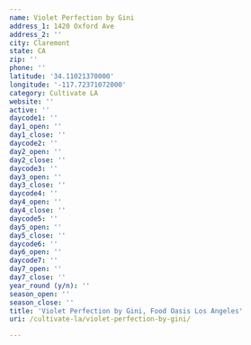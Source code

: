 ```yaml
---
name: Violet Perfection by Gini
address_1: 1420 Oxford Ave
address_2: ''
city: Claremont
state: CA
zip: ''
phone: ''
latitude: '34.11021370000'
longitude: '-117.72371072000'
category: Cultivate LA
website: ''
active: ''
daycode1: ''
day1_open: ''
day1_close: ''
daycode2: ''
day2_open: ''
day2_close: ''
daycode3: ''
day3_open: ''
day3_close: ''
daycode4: ''
day4_open: ''
day4_close: ''
daycode5: ''
day5_open: ''
day5_close: ''
daycode6: ''
day6_open: ''
daycode7: ''
day7_open: ''
day7_close: ''
year_round (y/n): ''
season_open: ''
season_close: ''
title: 'Violet Perfection by Gini, Food Oasis Los Angeles'
uri: /cultivate-la/violet-perfection-by-gini/

---
```

